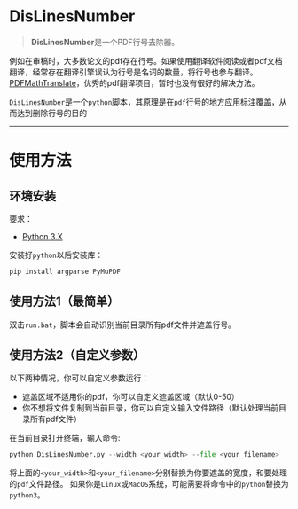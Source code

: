# DisLinesNumber
>**DisLinesNumber**是一个PDF行号去除器。

例如在审稿时，大多数论文的pdf存在行号。如果使用翻译软件阅读或者pdf文档翻译，经常存在翻译引擎误认为行号是名词的数量，将行号也参与翻译。[PDFMathTranslate](https://github.com/Byaidu/PDFMathTranslate/issues/641)，优秀的pdf翻译项目，暂时也没有很好的解决方法。

`DisLinesNumber`是一个`python`脚本，其原理是在`pdf`行号的地方应用标注覆盖，从而达到删除行号的目的

---
# 使用方法

## 环境安装
要求：
- [Python 3.X](https://www.python.org/downloads/)

安装好`python`以后安装库：
````bash
pip install argparse PyMuPDF
````

## 使用方法1（最简单）
双击`run.bat`，脚本会自动识别当前目录所有pdf文件并遮盖行号。

## 使用方法2（自定义参数）
以下两种情况，你可以自定义参数运行：
- 遮盖区域不适用你的pdf，你可以自定义遮盖区域（默认0-50）
- 你不想将文件复制到当前目录，你可以自定义输入文件路径（默认处理当前目录所有pdf文件）

在当前目录打开终端，输入命令:
```python
python DisLinesNumber.py --width <your_width> --file <your_filename>
```

将上面的`<your_width>`和`<your_filename>`分别替换为你要遮盖的宽度，和要处理的`pdf`文件路径。
如果你是`Linux`或`MacOS`系统，可能需要将命令中的`python`替换为`python3`。
